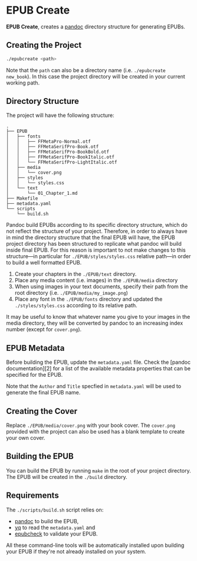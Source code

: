 # EPUB Create

**EPUB Create**, creates a [pandoc][1] directory structure for generating EPUBs.

## Creating the Project

```bash
./epubcreate <path>
```

Note that the `path` can also be a directory name (i.e. `./epubcreate new_book`). In this case the project directory will be created in your current working path.

## Directory Structure

The project will have the following structure:

```
.
├── EPUB
│   ├── fonts
│   │   ├── FFMetaPro-Normal.otf
│   │   ├── FFMetaSerifPro-Book.otf
│   │   ├── FFMetaSerifPro-BookBold.otf
│   │   ├── FFMetaSerifPro-BookItalic.otf
│   │   └── FFMetaSerifPro-LightItalic.otf
│   ├── media
│   │   └── cover.png
│   ├── styles
│   │   └── styles.css
│   └── text
│       └── 01_Chapter_1.md
├── Makefile
├── metadata.yaml
└── scripts
    └── build.sh
```

Pandoc build EPUBs according to its specific directory structure, which do not reflect the structure of your project. Therefore, in order to always have in mind the directory structure that the final EPUB will have, the EPUB project directory has been structured to replicate what pandoc will build inside final EPUB. For this reason is important to not make changes to this structure—in particular for `./EPUB/styles/styles.css` relative path—in order to build a well formatted EPUB.

1. Create your chapters in the `./EPUB/text` directory.
2. Place any media content (i.e. images) in the `./EPUB/media` directory
3. When using images in your text documents, specify their path from the root directory (i.e. `./EPUB/media/my_image.png`)
3. Place any font in the `./EPUB/fonts` directory and updated the `./styles/styles.css` according to its relative path.

It may be useful to know that whatever name you give to your images in the media directory, they will be converted by pandoc to an increasing index number (except for `cover.png`).

## EPUB Metadata

Before building the EPUB, update the `metadata.yaml` file. Check the [pandoc documentation][2] for a list of the available metadata properties that can be specified for the EPUB.

Note that the `Author` and `Title` specfied in `metadata.yaml` will be used to generate the final EPUB name.

## Creating the Cover

Replace `./EPUB/media/cover.png` with your book cover. The `cover.png` provided with the project can also be used has a blank template to create your own cover.

## Building the EPUB

You can build the EPUB by running `make` in the root of your project directory. The EPUB will be created in the `./build` directory.

## Requirements

The `./scripts/build.sh` script relies on:

- [pandoc][1] to build the EPUB,
- [yq][3] to read the `metadata.yaml` and
- [epubcheck][4] to validate your EPUB. 

All these command-line tools will be automatically installed upon building your EPUB if they're not already installed on your system.


[1]: https://pandoc.org/ "Pandoc Website"
[3]: https://pandoc.org/MANUAL.html#metadata-variables "Pandoc Metadata"
[3]: https://github.com/mikefarah/yq "yq GitHub Page"
[4]: https://www.w3.org/publishing/epubcheck/ "EPUB Check Website"